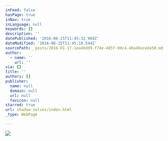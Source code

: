 ```yaml
---
inFeed: false
hasPage: true
inNav: true
inLanguage: null
keywords: []
description: ''
datePublished: '2016-08-25T11:45:32.969Z'
dateModified: '2016-08-25T11:45:18.544Z'
sourcePath: _posts/2016-01-17-1ea46dd9-f74e-485f-99c4-40a40aceda50.md
author:
  - name: ''
    url: ''
via: {}
title: ''
authors: []
publisher:
  name: null
  domain: null
  url: null
  favicon: null
starred: true
url: shadow-selves/index.html
_type: WebPage

---
```

![](https://the-grid-user-content.s3-us-west-2.amazonaws.com/3eaeef31-dafd-4096-9931-51c5455d1c68.jpg)